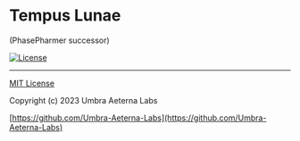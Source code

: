 # Tempus Lunae
(PhasePharmer successor)

[//]: # (![Current Version]&#40;https://img.shields.io/badge/dynamic/json?color=https://img.shields.io/badge/-green-green&label=version&prefix=v&query=$.version&url=https://raw.githubusercontent.com/Umbra-Aeterna-Labs/tempus-lunae/master/package.json&#41;)

[//]: # (![Jekyll site CI]&#40;https://github.com/Umbra-Aeterna-Labs/tempus-lunae/workflows/Jekyll%20site%20CI/badge.svg?branch=master&#41;)

[![License](https://img.shields.io/badge/license-MIT-blue.svg)](https://github.com/Umbra-Aeterna-Labs/tempus-lunae/blob/master/LICENSE)

[//]: # ([![Wiki]&#40;https://img.shields.io/badge/visit-wiki-blueviolet.svg&#41;]&#40;https://github.com/Umbra-Aeterna-Labs/tempus-lunae/wiki&#41;)

[//]: # (---)

[//]: # ([LIVE WEB APP]&#40;https://umbra-aeterna-labs.github.io/tempus-lunae&#41;)

[//]: # (Tempus Lunae is a mushroom farming web app for )

[//]: # ([Project: Gorgon]&#40;https://projectgorgon.com&#41; &#40;an *excellent* MMORPG&#41;. )

[//]: # (The app calculates the current phase of the moon and provides useful )

[//]: # (fungal growth information for avid mushroom farmers.)

[//]: # (It also provides 12 box timers to keep track of remaining growth time,)

[//]: # (box type, and mushroom variety without having to log back into the game.)

[//]: # (Please see the [Wiki]&#40;https://github.com/Umbra-Aeterna-Labs/tempus-lunae/wiki&#41; for usage.)

---

[MIT License](https://choosealicense.com/licenses/mit)

Copyright (c) 2023 Umbra Aeterna Labs

[https://github.com/Umbra-Aeterna-Labs](https://github.com/Umbra-Aeterna-Labs)
